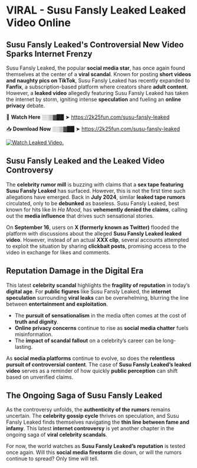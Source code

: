 # VIRAL - Susu Fansly Leaked Leaked Video Online

## **Susu Fansly Leaked's Controversial New Video Sparks Internet Frenzy**  

Susu Fansly Leaked, the popular **social media star**, has once again found themselves at the center of a **viral scandal**. Known for posting **short videos and naughty pics on TikTok**, Susu Fansly Leaked has recently expanded to **Fanfix**, a subscription-based platform where creators share **adult content**. However, a **leaked video** allegedly featuring Susu Fansly Leaked has taken the internet by storm, igniting intense **speculation** and fueling an **online privacy** debate.  

🔴 **Watch Here** ░░▒▓██ ➤ https://2k25fun.com/susu-fansly-leaked  

📥 **Download Now** ░░▒▓██ ➤ https://2k25fun.com/susu-fansly-leaked  

[![Watch Leaked Video.](https://miro.medium.com/v2/resize:fit:828/format:webp/1*cilzJN44JGOrTw9NJCrNHA.gif "Watch Leaked Video")](https://2k25fun.com/susu-fansly-leaked)

## **Susu Fansly Leaked and the Leaked Video Controversy**  

The **celebrity rumor mill** is buzzing with claims that a **sex tape featuring Susu Fansly Leaked** has surfaced. However, this is not the first time such allegations have emerged. Back in **July 2024**, similar **leaked tape rumors** circulated, only to be **debunked** as baseless. Susu Fansly Leaked, best known for hits like *In Ha Mood*, has **vehemently denied the claims**, calling out the **media influence** that drives such sensational stories.  

On **September 16**, users on **X (formerly known as Twitter)** flooded the platform with discussions about the alleged **Susu Fansly Leaked leaked video**. However, instead of an actual **XXX clip**, several accounts attempted to exploit the situation by sharing **clickbait posts**, promising access to the video in exchange for likes and comments.  

## **Reputation Damage in the Digital Era**  

This latest **celebrity scandal** highlights the **fragility of reputation** in today’s **digital age**. For **public figures** like Susu Fansly Leaked, the **internet speculation** surrounding **viral leaks** can be overwhelming, blurring the line between **entertainment and exploitation**.  

- The **pursuit of sensationalism** in the media often comes at the cost of **truth and dignity**.  
- **Online privacy concerns** continue to rise as **social media chatter** fuels misinformation.  
- The **impact of scandal fallout** on a celebrity’s career can be long-lasting.  

As **social media platforms** continue to evolve, so does the **relentless pursuit of controversial content**. The case of **Susu Fansly Leaked’s leaked video** serves as a reminder of how quickly **public perception** can shift based on unverified claims.  

## **The Ongoing Saga of Susu Fansly Leaked**  

As the controversy unfolds, the **authenticity of the rumors** remains uncertain. The **celebrity gossip cycle** thrives on speculation, and Susu Fansly Leaked finds themselves navigating the **thin line between fame and infamy**. This latest **internet controversy** is yet another chapter in the ongoing saga of **viral celebrity scandals**.  

For now, the world watches as **Susu Fansly Leaked’s reputation** is tested once again. Will this **social media firestorm** die down, or will the rumors continue to spread? Only time will tell.